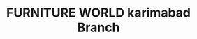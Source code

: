 ---
title: "FURNITURE WORLD karimabad Branch"
url: /karachi/furniture-world-karimabad-branch/
shop: Möbel
---